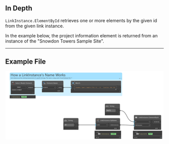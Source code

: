 ## In Depth
`LinkInstance.ElementById` retrieves one or more elements by the given id from the given link instance. 

In the example below, the project information element is returned from an instance of the "Snowdon Towers Sample Site".
___
## Example File

![LinkInstance.ElementById](./Revit.Elements.LinkInstance.ElementById_img.jpg)